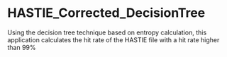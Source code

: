 # HASTIE_Corrected_DecisionTree
Using the decision tree technique based on entropy calculation, this application calculates the hit rate of the HASTIE file with a hit rate higher than 99%

